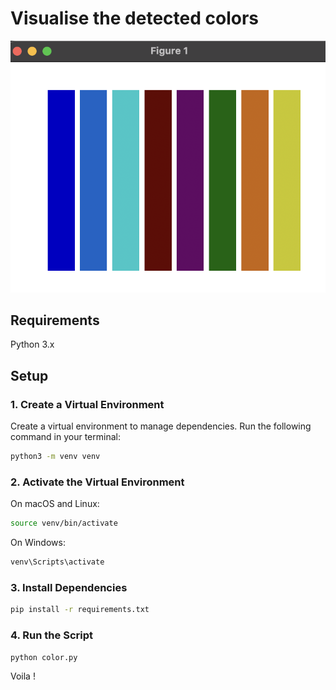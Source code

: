 # Visualise the detected colors

![visualise_example](../../assets/visualise_example.png)

## Requirements

Python 3.x

## Setup

### 1. Create a Virtual Environment

Create a virtual environment to manage dependencies. Run the following command in your terminal:

```sh
python3 -m venv venv
```

### 2. Activate the Virtual Environment

On macOS and Linux:

```sh
source venv/bin/activate
```

On Windows:

```sh
venv\Scripts\activate
```

### 3. Install Dependencies

```sh
pip install -r requirements.txt
```

### 4. Run the Script

```sh
python color.py
```

Voila !
